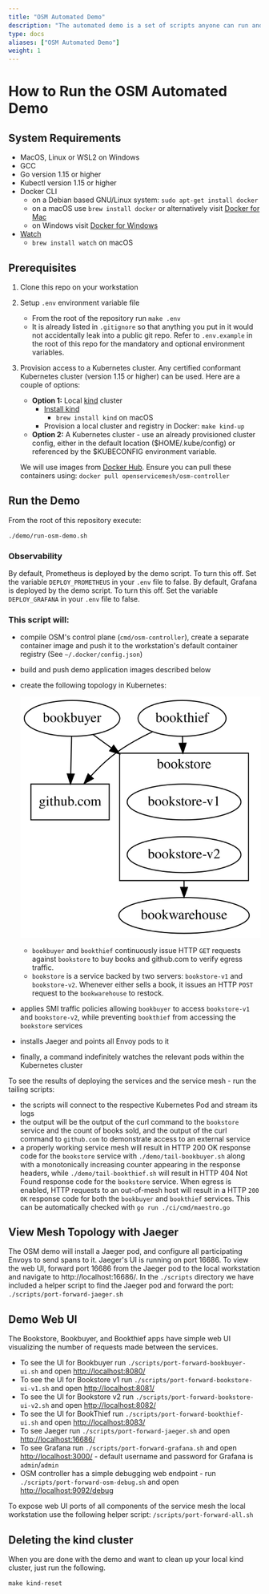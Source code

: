 ```yaml
---
title: "OSM Automated Demo"
description: "The automated demo is a set of scripts anyone can run and shows how OSM can manage, secure and provide observability for microservice environments."
type: docs
aliases: ["OSM Automated Demo"]
weight: 1
---
```


# How to Run the OSM Automated Demo

## System Requirements

- MacOS, Linux or WSL2 on Windows
- GCC
- Go version 1.15 or higher
- Kubectl version 1.15 or higher
- Docker CLI
  - on a Debian based GNU/Linux system: `sudo apt-get install docker`
  - on a macOS use `brew install docker` or alternatively visit [Docker for Mac](https://docs.docker.com/docker-for-mac/install/)
  - on Windows visit [Docker for Windows](https://docs.docker.com/docker-for-windows/install/)
- [Watch](http://www.linfo.org/watch.html)
  - `brew install watch` on macOS

## Prerequisites

1. Clone this repo on your workstation
2. Setup `.env` environment variable file
   - From the root of the repository run `make .env`
   - It is already listed in `.gitignore` so that anything you put in it would not accidentally leak into a public git repo. Refer to `.env.example` in the root of this repo for the mandatory and optional environment variables.
3. Provision access to a Kubernetes cluster. Any certified conformant Kubernetes cluster (version 1.15 or higher) can be used. Here are a couple of options:

   - **Option 1:** Local [kind](https://kind.sigs.k8s.io/) cluster
     - [Install kind](https://kind.sigs.k8s.io/docs/user/quick-start/#installation)
       - `brew install kind` on macOS
     - Provision a local cluster and registry in Docker: `make kind-up`
   - **Option 2:** A Kubernetes cluster - use an already provisioned cluster config, either in the default location ($HOME/.kube/config) or referenced by the $KUBECONFIG environment variable.

   We will use images from [Docker Hub](https://hub.docker.com/r/openservicemesh/osm-controller). Ensure you can pull these containers using: `docker pull openservicemesh/osm-controller`

## Run the Demo

From the root of this repository execute:

```shell
./demo/run-osm-demo.sh
```

### Observability

By default, Prometheus is deployed by the demo script. To turn this off. Set the variable `DEPLOY_PROMETHEUS` in your `.env` file to false.
By default, Grafana is deployed by the demo script. To turn this off. Set the variable `DEPLOY_GRAFANA` in your `.env` file to false.

### This script will:

- compile OSM's control plane (`cmd/osm-controller`), create a separate container image and push it to the workstation's default container registry (See `~/.docker/config.json`)
- build and push demo application images described below
- create the following topology in Kubernetes:

  ![Graph](https://raw.githubusercontent.com/openservicemesh/osm/75aeb3cba4db7bfec73df1b79e2ca933dc5ec151/demo/graph.svg)

  - `bookbuyer` and `bookthief` continuously issue HTTP `GET` requests against `bookstore` to buy books and github.com to verify egress traffic.
  - `bookstore` is a service backed by two servers: `bookstore-v1` and `bookstore-v2`. Whenever either sells a book, it issues an HTTP `POST` request to the `bookwarehouse` to restock.

- applies SMI traffic policies allowing `bookbuyer` to access `bookstore-v1` and `bookstore-v2`, while preventing `bookthief` from accessing the `bookstore` services
- installs Jaeger and points all Envoy pods to it
- finally, a command indefinitely watches the relevant pods within the Kubernetes cluster

To see the results of deploying the services and the service mesh - run the tailing scripts:

- the scripts will connect to the respective Kubernetes Pod and stream its logs
- the output will be the output of the curl command to the `bookstore` service and the count of books sold, and the output of the curl command to `github.com` to demonstrate access to an external service
- a properly working service mesh will result in HTTP 200 OK response code for the `bookstore` service with `./demo/tail-bookbuyer.sh` along with a monotonically increasing counter appearing in the response headers, while `./demo/tail-bookthief.sh` will result in HTTP 404 Not Found response code for the `bookstore` service. When egress is enabled, HTTP requests to an out-of-mesh host will result in a HTTP `200 OK` response code for both the `bookbuyer` and `bookthief` services.
  This can be automatically checked with `go run ./ci/cmd/maestro.go`

## View Mesh Topology with Jaeger

The OSM demo will install a Jaeger pod, and configure all participating Envoys to send spans to it. Jaeger's UI is running on port 16686. To view the web UI, forward port 16686 from the Jaeger pod to the local workstation and navigate to http://localhost:16686/. In the `./scripts` directory we have included a helper script to find the Jaeger pod and forward the port: `./scripts/port-forward-jaeger.sh`

## Demo Web UI

The Bookstore, Bookbuyer, and Bookthief apps have simple web UI visualizing the number of requests made between the services.

- To see the UI for Bookbuyer run `./scripts/port-forward-bookbuyer-ui.sh` and open [http://localhost:8080/](http://localhost:8080/)
- To see the UI for Bookstore v1 run `./scripts/port-forward-bookstore-ui-v1.sh` and open [http://localhost:8081/](http://localhost:8081/)
- To see the UI for Bookstore v2 run `./scripts/port-forward-bookstore-ui-v2.sh` and open [http://localhost:8082/](http://localhost:8082/)
- To see the UI for BookThief run `./scripts/port-forward-bookthief-ui.sh` and open [http://localhost:8083/](http://localhost:8083/)
- To see Jaeger run `./scripts/port-forward-jaeger.sh` and open [http://localhost:16686/](http://localhost:16686/)
- To see Grafana run `./scripts/port-forward-grafana.sh` and open [http://localhost:3000/](http://localhost:3000/) - default username and password for Grafana is `admin`/`admin`
- OSM controller has a simple debugging web endpoint - run `./scripts/port-forward-osm-debug.sh` and open [http://localhost:9092/debug](http://localhost:9092/debug)

To expose web UI ports of all components of the service mesh the local workstation use the following helper script: `/scripts/port-forward-all.sh`

## Deleting the kind cluster

When you are done with the demo and want to clean up your local kind cluster, just run the following.

```shell
make kind-reset
```
